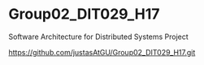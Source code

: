 # Group02_DIT029_H17
 Software Architecture for Distributed Systems Project

 https://github.com/justasAtGU/Group02_DIT029_H17.git
